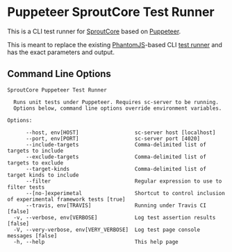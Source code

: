 # Puppeteer SproutCore Test Runner

This is a CLI test runner for [SproutCore](https://github.com/sproutcore/sproutcore) based on [Puppeteer](https://github.com/puppeteer/puppeteer).

This is meant to replace the existing [PhantomJS](https://phantomjs.org/)-based CLI [test runner](https://github.com/sproutcore/sproutcore/tree/master/phantomjs) and has the exact parameters and output.

## Command Line Options
```
SproutCore Puppeteer Test Runner

  Runs unit tests under Puppeteer. Requires sc-server to be running.
  Options below, command line options override environment variables.

Options:

      --host, env[HOST]                  sc-server host [localhost]
      --port, env[PORT]                  sc-server port [4020]
      --include-targets                  Comma-delimited list of targets to include
      --exclude-targets                  Comma-delimited list of targets to exclude
      --target-kinds                     Comma-delimited list of target kinds to include
      --filter                           Regular expression to use to filter tests
      --[no-]experimetal                 Shortcut to control inclusion of experimental framework tests [true]
      --travis, env[TRAVIS]              Running under Travis CI [false]
  -v, --verbose, env[VERBOSE]            Log test assertion results [false]
  -V, --very-verbose, env[VERY_VERBOSE]  Log test page console messages [false]
  -h, --help                             This help page
  ```